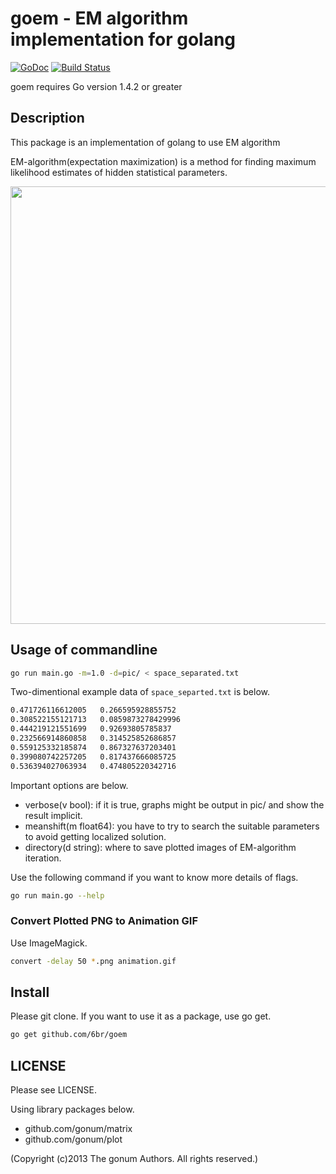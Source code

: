 goem - EM algorithm implementation for golang
===
[![GoDoc](https://godoc.org/github.com/6br/goem/goem?status.svg)](https://godoc.org/github.com/6br/goem/goem)
[![Build Status](https://drone.io/github.com/6br/goem/status.png)](https://drone.io/github.com/6br/goem/latest)

goem requires Go version 1.4.2 or greater

## Description
This package is an implementation of golang to use EM algorithm

EM-algorithm(expectation maximization) is a method for finding maximum likelihood estimates of hidden statistical parameters.

<img src="https://cloud.githubusercontent.com/assets/12047794/14041984/296de90a-f2b9-11e5-852d-a85dc021d6b1.gif" width="700">

## Usage of commandline
```sh
go run main.go -m=1.0 -d=pic/ < space_separated.txt
```

Two-dimentional example data of `space_separted.txt` is below.

```space_separated.txt
0.471726116612005	0.266595928855752
0.308522155121713	0.0859873278429996
0.444219121551699	0.92693805785837
0.232566914860858	0.314525852686857
0.559125332185874	0.867327637203401
0.399080742257205	0.817437666085725
0.536394027063934	0.474805220342716
```

Important options are below.

* verbose(v bool): if it is true, graphs might be output in pic/ and show the result implicit.
* meanshift(m float64): you have to try to search the suitable parameters to avoid getting localized solution.
* directory(d string): where to save plotted images of EM-algorithm iteration.

Use the following command if you want to know more details of flags.

```sh
go run main.go --help
```

### Convert Plotted PNG to Animation GIF
Use ImageMagick.
```sh
convert -delay 50 *.png animation.gif
```

## Install
Please git clone. If you want to use it as a package, use go get.

```sh
go get github.com/6br/goem
```

## LICENSE
Please see LICENSE. 

Using library packages below.

* github.com/gonum/matrix 
* github.com/gonum/plot

(Copyright (c)2013 The gonum Authors. All rights reserved.)
